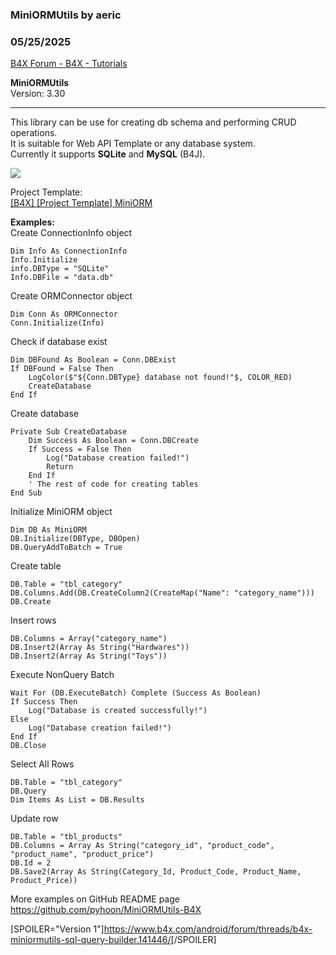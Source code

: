 ###  MiniORMUtils by aeric
### 05/25/2025
[B4X Forum - B4X - Tutorials](https://www.b4x.com/android/forum/threads/166030/)

**MiniORMUtils**  
Version: 3.30  

---

  
This library can be use for creating db schema and performing CRUD operations.  
It is suitable for Web API Template or any database system.  
Currently it supports **SQLite** and **MySQL** (B4J).  
  
![](https://www.b4x.com/android/forum/attachments/164272)  
  
Project Template:  
[[B4X] [Project Template] MiniORM](https://www.b4x.com/android/forum/threads/b4x-project-template-miniorm.165499/)  
  
**Examples:**  
Create ConnectionInfo object  

```B4X
Dim Info As ConnectionInfo  
Info.Initialize  
info.DBType = "SQLite"  
Info.DBFile = "data.db"
```

  
  
Create ORMConnector object  

```B4X
Dim Conn As ORMConnector  
Conn.Initialize(Info)
```

  
  
Check if database exist  

```B4X
Dim DBFound As Boolean = Conn.DBExist  
If DBFound = False Then  
    LogColor($"${Conn.DBType} database not found!"$, COLOR_RED)  
    CreateDatabase  
End If
```

  
  
Create database  

```B4X
Private Sub CreateDatabase  
    Dim Success As Boolean = Conn.DBCreate  
    If Success = False Then  
        Log("Database creation failed!")  
        Return  
    End If  
    ' The rest of code for creating tables  
End Sub
```

  
  
Initialize MiniORM object  

```B4X
Dim DB As MiniORM  
DB.Initialize(DBType, DBOpen)  
DB.QueryAddToBatch = True
```

  
  
Create table  

```B4X
DB.Table = "tbl_category"  
DB.Columns.Add(DB.CreateColumn2(CreateMap("Name": "category_name")))  
DB.Create
```

  
  
Insert rows  

```B4X
DB.Columns = Array("category_name")  
DB.Insert2(Array As String("Hardwares"))  
DB.Insert2(Array As String("Toys"))
```

  
  
Execute NonQuery Batch  

```B4X
Wait For (DB.ExecuteBatch) Complete (Success As Boolean)  
If Success Then  
    Log("Database is created successfully!")  
Else  
    Log("Database creation failed!")  
End If  
DB.Close
```

  
  
Select All Rows  

```B4X
DB.Table = "tbl_category"  
DB.Query  
Dim Items As List = DB.Results
```

  
  
Update row  

```B4X
DB.Table = "tbl_products"  
DB.Columns = Array As String("category_id", "product_code", "product_name", "product_price")  
DB.Id = 2  
DB.Save2(Array As String(Category_Id, Product_Code, Product_Name, Product_Price))
```

  
  
More examples on GitHub README page  
<https://github.com/pyhoon/MiniORMUtils-B4X>  
  
[SPOILER="Version 1"]<https://www.b4x.com/android/forum/threads/b4x-miniormutils-sql-query-builder.141446/>[/SPOILER]